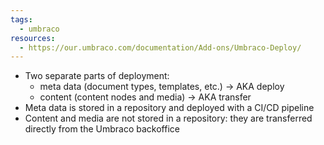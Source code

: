```yaml
---
tags:
  - umbraco
resources:
  - https://our.umbraco.com/documentation/Add-ons/Umbraco-Deploy/
---
```

- Two separate parts of deployment:
	- meta data (document types, templates, etc.) -> AKA deploy
	- content (content nodes and media) -> AKA transfer
- Meta data is stored in a repository and deployed with a CI/CD pipeline
- Content and media are not stored in a repository: they are transferred directly from the Umbraco backoffice 